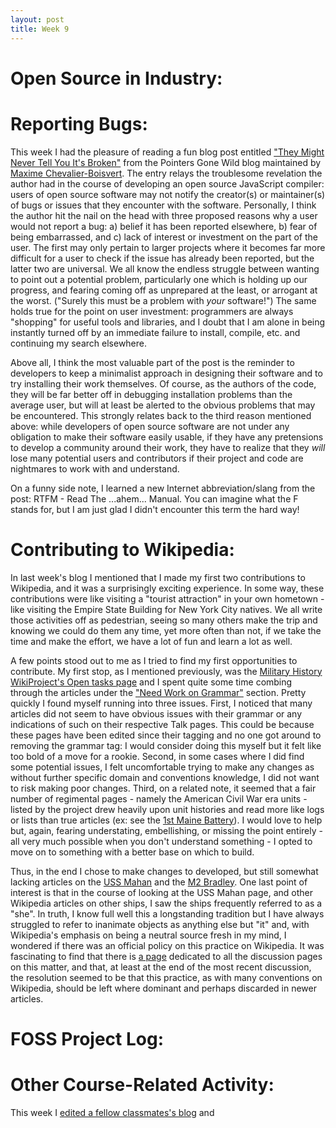 ```yaml
---
layout: post
title: Week 9
---
```


# Open Source in Industry:

# Reporting Bugs:
This week I had the pleasure of reading a fun blog post entitled ["They Might Never Tell You It's Broken"](https://pointersgonewild.com/2019/11/02/they-might-never-tell-you-its-broken/) from the Pointers Gone Wild blog maintained by [Maxime Chevalier-Boisvert](https://pointersgonewild.com/about/). The entry relays the troublesome revelation the author had in the course of developing an open source JavaScript compiler: users of open source software may not notify the creator(s) or maintainer(s) of bugs or issues that they encounter with the software. Personally, I think the author hit the nail on the head with three proposed reasons why a user would not report a bug: a) belief it has been reported elsewhere, b) fear of being embarrassed, and c) lack of interest or investment on the part of the user. The first may only pertain to larger projects where it becomes far more difficult for a user to check if the issue has already been reported, but the latter two are universal. We all know the endless struggle between wanting to point out a potential problem, particularly one which is holding up our progress, and fearing coming off as unprepared at the least, or arrogant at the worst. ("Surely this must be a problem with *your* software!") The same holds true for the point on user investment: programmers are always "shopping" for useful tools and libraries, and I doubt that I am alone in being instantly turned off by an immediate failure to install, compile, etc. and continuing my search elsewhere.

Above all, I think the most valuable part of the post is the reminder to developers to keep a minimalist approach in designing their software and to try installing their work themselves. Of course, as the authors of the code, they will be far better off in debugging installation problems than the average user, but will at least be alerted to the obvious problems that may be encountered. This strongly relates back to the third reason mentioned above: while developers of open source software are not under any obligation to make their software easily usable, if they have any pretensions to develop a community around their work, they have to realize that they *will* lose many potential users and contributors if their project and code are nightmares to work with and understand.

On a funny side note, I learned a new Internet abbreviation/slang from the post: RTFM - Read The ...ahem... Manual. You can imagine what the F stands for, but I am just glad I didn't encounter this term the hard way!

# Contributing to Wikipedia:
In last week's blog I mentioned that I made my first two contributions to Wikipedia, and it was a surprisingly exciting experience. In some way, these contributions were like visiting a "tourist attraction" in your own hometown - like visiting the Empire State Building for New York City natives. We all write those activities off as pedestrian, seeing so many others make the trip and knowing we could do them any time, yet more often than not, if we take the time and make the effort, we have a lot of fun and learn a lot as well.

A few points stood out to me as I tried to find my first opportunities to contribute. My first stop, as I mentioned previously, was the [Military History WikiProject's Open tasks page](https://en.wikipedia.org/wiki/Wikipedia:WikiProject_Military_history/Open_tasks) and I spent quite some time combing through the articles under the ["Need Work on Grammar"](https://en.wikipedia.org/wiki/Category:Military_history_articles_needing_attention_to_grammar) section. Pretty quickly I found myself running into three issues. First, I noticed that many articles did not seem to have obvious issues with their grammar or any indications of such on their respective Talk pages. This could be because these pages have been edited since their tagging and no one got around to removing the grammar tag: I would consider doing this myself but it felt like too bold of a move for a rookie. Second, in some cases where I did find some potential issues, I felt uncomfortable trying to make any changes as without further specific domain and conventions knowledge, I did not want to risk making poor changes. Third, on a related note, it seemed that a fair number of regimental pages - namely the American Civil War era units - listed by the project drew heavily upon unit histories and read more like logs or lists than true articles (ex: see the [1st Maine Battery](https://en.wikipedia.org/wiki/1st_Maine_Battery)). I would love to help but, again, fearing understating, embellishing, or missing the point entirely - all very much possible when you don't understand something - I opted to move on to something with a better base on which to build.

Thus, in the end I chose to make changes to developed, but still somewhat lacking articles on the [USS Mahan](https://en.wikipedia.org/w/index.php?title=USS_Mahan_(DDG-72)&diff=prev&oldid=946879140) and the [M2 Bradley](https://en.wikipedia.org/w/index.php?title=M2_Bradley&diff=prev&oldid=946881021). One last point of interest is  that in the course of looking at the USS Mahan page, and other Wikipedia articles on other ships, I saw the ships frequently referred to as a "she". In truth, I know full well this a longstanding tradition but I have always struggled to refer to inanimate objects as anything else but "it" and, with Wikipedia's emphasis on being a neutral source fresh in my mind, I wondered if there was an official policy on this practice on Wikipedia. It was fascinating to find that there is [a page](https://en.wikipedia.org/wiki/Wikipedia_talk:Manual_of_Style/Archive_(ships_as_%22she%22)) dedicated to all the discussion pages on this matter, and that, at least at the end of the most recent discussion, the resolution seemed to be that this practice, as with many conventions on Wikipedia, should be left where dominant and perhaps discarded in newer articles.

# FOSS Project Log:

# Other Course-Related Activity:
This week I [edited a fellow classmates's blog](https://github.com/hunter-college-ossd-spr-2020/ElijahCano33-weekly/pull/7) and
